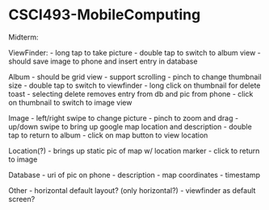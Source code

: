 CSCI493-MobileComputing
=======================

Midterm:
  
  ViewFinder:
    - long tap to take picture
    - double tap to switch to album view
    - should save image to phone and insert entry in database
    
  Album
    - should be grid view
    - support scrolling
    - pinch to change thumbnail size
    - double tap to switch to viewfinder
    - long click on thumbnail for delete toast
    - selecting delete removes entry from db and pic from phone
    - click on thumbnail to switch to image view
    
  Image
    - left/right swipe to change picture
    - pinch to zoom and drag
    - up/down swipe to bring up google map location and description
    - double tap to return to album
    - click on map button to view location
    
  Location(?)
    - brings up static pic of map w/ location marker
    - click to return to image
    
  Database
    - uri of pic on phone
    - description
    - map coordinates
    - timestamp
    
  Other
    - horizontal default layout? (only horizontal?)
    - viewfinder as default screen?
        
  
        
  

